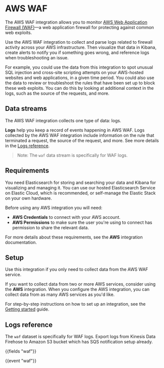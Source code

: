 # AWS WAF

The AWS WAF integration allows you to monitor [AWS Web Application Firewall (WAF)](https://aws.amazon.com/waf/)—a web application firewall for protecting against common web exploits.

Use the AWS WAF integration to collect and parse logs related to firewall activity across your AWS infrastructure.
Then visualize that data in Kibana, create alerts to notify you if something goes wrong,
and reference logs when troubleshooting an issue.

For example, you could use the data from this integration to spot unusual SQL injection and cross-site scripting attempts on your AWS-hosted websites and web applications, in a given time period. You could also use the data to review or troubleshoot the rules that have been set up to block these web exploits. You can do this by looking at additional context in the logs, such as the source of the requests, and more.

## Data streams

The AWS WAF integration collects one type of data: logs.

**Logs** help you keep a record of events happening in AWS WAF.
Logs collected by the AWS WAF integration include information on the rule that terminated a request, the source of the request, and more. See more details in the [Logs reference](#logs-reference).

> Note: The `waf` data stream is specifically for WAF logs.

## Requirements

You need Elasticsearch for storing and searching your data and Kibana for visualizing and managing it.
You can use our hosted Elasticsearch Service on Elastic Cloud, which is recommended, or self-manage the Elastic Stack on your own hardware.

Before using any AWS integration you will need:

* **AWS Credentials** to connect with your AWS account.
* **AWS Permissions** to make sure the user you're using to connect has permission to share the relevant data.

For more details about these requirements, see the **AWS** integration documentation.

## Setup

Use this integration if you only need to collect data from the AWS WAF service.

If you want to collect data from two or more AWS services, consider using the **AWS** integration.
When you configure the AWS integration, you can collect data from as many AWS services as you'd like.

For step-by-step instructions on how to set up an integration, see the
[Getting started](https://www.elastic.co/guide/en/welcome-to-elastic/current/getting-started-observability.html) guide.

## Logs reference

The `waf` dataset is specifically for WAF logs. Export logs from Kinesis Data Firehose to Amazon S3 bucket which has SQS notification setup already.

{{fields "waf"}}

{{event "waf"}}